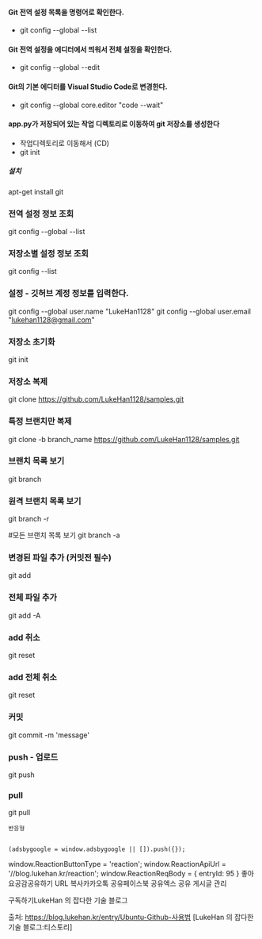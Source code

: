 #### Git 전역 설정 목록을 명령어로 확인한다.
- git config --global --list
#### Git 전역 설정을 에디터에서 띄워서 전체 설정을 확인한다.
- git config --global --edit

#### Git의 기본 에디터를 Visual Studio Code로 변경한다.
- git config --global core.editor "code --wait"

#### app.py가 저장되어 있는 작업 디렉토리로 이동하여 git 저장소를 생성한다
- 작업디렉토리로 이동해서 (CD)
- git init


##### 설치
apt-get install git
 
 
### 전역 설정 정보 조회
git config --global --list
 
 
### 저장소별 설정 정보 조회
git config --list
 
 
### 설정 - 깃허브 계정 정보를 입력한다.
git config --global user.name "LukeHan1128"
git config --global user.email "lukehan1128@gmail.com"
 
 
### 저장소 초기화
git init
 
 
### 저장소 복제
git clone https://github.com/LukeHan1128/samples.git
 
 
### 특정 브랜치만 복제
git clone -b branch_name  https://github.com/LukeHan1128/samples.git
 
 
### 브랜치 목록 보기
git branch
 
 
### 원격 브랜치 목록 보기
git branch -r
 
 
#모든 브랜치 목록 보기
git branch -a
 
 
### 변경된 파일 추가 (커밋전 필수)
git add <file>
 
 
### 전체 파일 추가
git add -A
 
### add 취소
git reset <file>
 
 
### add 전체 취소
git reset
### 커밋
git commit -m 'message'
 
 
### push - 업로드
git push
 
 
### pull
git pull
                    
        
  
    반응형
    
    
    (adsbygoogle = window.adsbygoogle || []).push({});
  

        



  window.ReactionButtonType = 'reaction';
window.ReactionApiUrl = '//blog.lukehan.kr/reaction';
window.ReactionReqBody = {
    entryId: 95
}
좋아요공감공유하기
  URL 복사카카오톡 공유페이스북 공유엑스 공유
게시글 관리
  

구독하기LukeHan 의 잡다한 기술 블로그            
                
                    
출처: https://blog.lukehan.kr/entry/Ubuntu-Github-사용법 [LukeHan 의 잡다한 기술 블로그:티스토리]